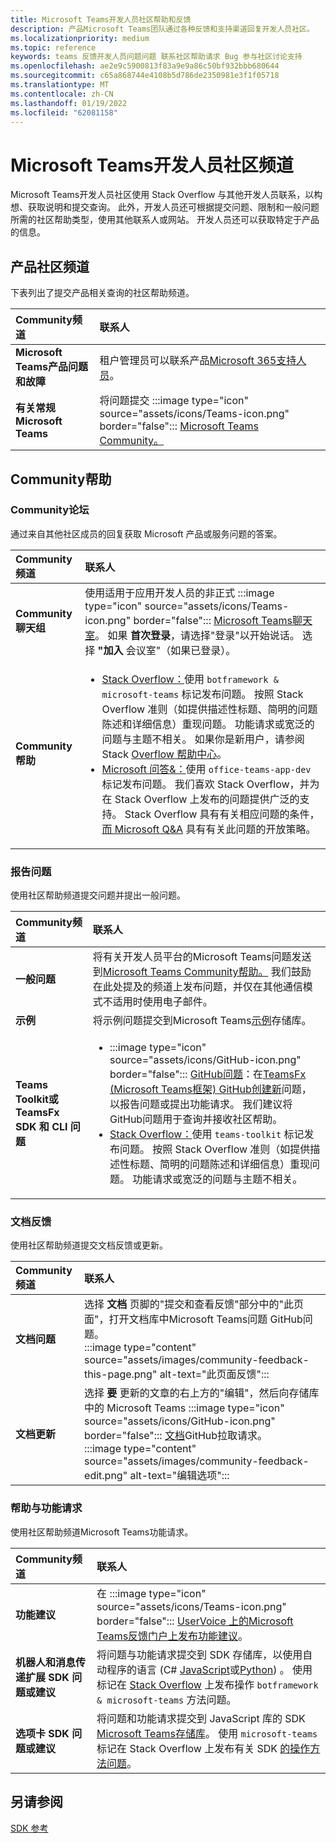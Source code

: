 ```yaml
---
title: Microsoft Teams开发人员社区帮助和反馈
description: 产品Microsoft Teams团队通过各种反馈和支持渠道回复开发人员社区。
ms.localizationpriority: medium
ms.topic: reference
keywords: teams 反馈开发人员问题问题 联系社区帮助请求 Bug 参与社区讨论支持
ms.openlocfilehash: ae2e9c5900813f83a9e9a86c50bf932bbb680644
ms.sourcegitcommit: c65a868744e4108b5d786de2350981e3f1f05718
ms.translationtype: MT
ms.contentlocale: zh-CN
ms.lasthandoff: 01/19/2022
ms.locfileid: "62081158"
---
```

# <a name="microsoft-teams-developer-community-channels"></a>Microsoft Teams开发人员社区频道

Microsoft Teams开发人员社区使用 Stack Overflow 与其他开发人员联系，以构想、获取说明和提交查询。 此外，开发人员还可根据提交问题、限制和一般问题所需的社区帮助类型，使用其他联系人或网站。 开发人员还可以获取特定于产品的信息。

## <a name="product-community-channels"></a>产品社区频道

下表列出了提交产品相关查询的社区帮助频道。

| **Community频道** | **联系人** |
|:------------|:------------|
| **Microsoft Teams产品问题和故障** | 租户管理员可以联系产品[Microsoft 365支持人员](/microsoft-365/admin/contact-support-for-business-products)。 |
| **有关常规Microsoft Teams** | 将问题提交 :::image type="icon" source="assets/icons/Teams-icon.png" border="false"::: [Microsoft Teams Community。](https://answers.microsoft.com/en-us/msteams/forum) |

## <a name="community-help"></a>Community帮助

### <a name="community-forums"></a>Community论坛

通过来自其他社区成员的回复获取 Microsoft 产品或服务问题的答案。

| **Community频道**|   **联系人**  |
|:---------------------|:---------------|
| **Community聊天组** | 使用适用于应用开发人员的非正式 :::image type="icon" source="assets/icons/Teams-icon.png" border="false"::: [Microsoft Teams聊天室](https://gitter.im/OfficeDev/MicrosoftTeamsAppDev)。 如果 **首次登录**，请选择"登录"以开始说话。 选择 **"加入** 会议室"（如果已登录）。 |
|**Community帮助** | <ul> <li>[Stack Overflow：](https://stackoverflow.com/questions/tagged/microsoft-teams)使用 `botframework & microsoft-teams` 标记发布问题。 按照 Stack Overflow 准则（如提供描述性标题、简明的问题陈述和详细信息）重现问题。 功能请求或宽泛的问题与主题不相关。 如果你是新用户，请参阅 Stack [Overflow 帮助中心](https://stackoverflow.com/help)。</li>  <li> [Microsoft 问答&：](/answers/topics/office-teams-app-dev.html)使用 `office-teams-app-dev` 标记发布问题。 我们喜欢 Stack Overflow，并为在 Stack Overflow 上发布的问题提供广泛的支持。 Stack Overflow 具有有关相应问题的条件， [而 Microsoft Q&A](/answers/topics/office-teams-app-dev.html) 具有有关此问题的开放策略。 </li><ul> |

### <a name="report-issues"></a>报告问题

使用社区帮助频道提交问题并提出一般问题。

| **Community频道** | **联系人** |
|:----------------------|:------------|
| **一般问题** | 将有关开发人员平台的Microsoft Teams问题发送到[Microsoft Teams Community帮助。](mailto:microsoftteamsdev@microsoft.com) 我们鼓励在此处提及的频道上发布问题，并仅在其他通信模式不适用时使用电子邮件。 |
| **示例** | 将示例问题提交到Microsoft Teams[示例](https://github.com/OfficeDev/Microsoft-Teams-Samples)存储库。|
|  **Teams Toolkit或 TeamsFx SDK 和 CLI 问题** | <ul><li> :::image type="icon" source="assets/icons/GitHub-icon.png" border="false":::  [GitHub问题](https://github.com/OfficeDev/TeamsFx/issues)：在[TeamsFx (Microsoft Teams框架) GitHub创建新](https://github.com/OfficeDev/TeamsFx)问题，以报告问题或提出功能请求。 我们建议将GitHub问题用于查询并接收社区帮助。 <li> [Stack Overflow：](https://stackoverflow.com/questions/tagged/teams-toolkit)使用 `teams-toolkit` 标记发布问题。 按照 Stack Overflow 准则（如提供描述性标题、简明的问题陈述和详细信息）重现问题。 功能请求或宽泛的问题与主题不相关。 </li> </ul> |

### <a name="documentation-feedback"></a>文档反馈

使用社区帮助频道提交文档反馈或更新。

| **Community频道** | **联系人** |
|:--------------------------|:--------------------------|
| **文档问题** | 选择 **文档** 页脚的"提交和查看反馈"部分中的"此页面"，打开文档库中Microsoft Teams问题 [](https://github.com/MicrosoftDocs/msteams-docs/issues)GitHub问题。 [](https://github.com/MicrosoftDocs/msteams-docs)<br/>:::image type="content" source="assets/images/community-feedback-this-page.png" alt-text="此页面反馈":::|
|**文档更新**|选择 **要** 更新的文章的右上方的"编辑"，然后向存储库中的 Microsoft Teams :::image type="icon" source="assets/icons/GitHub-icon.png" border="false"::: [文档](https://github.com/MicrosoftDocs/msteams-docs)GitHub拉取请求。 <br /> :::image type="content" source="assets/images/community-feedback-edit.png" alt-text="编辑选项":::|

### <a name="help-and-feature-request"></a>帮助与功能请求

使用社区帮助频道Microsoft Teams功能请求。

| **Community频道** | **联系人** |
|:----------------------|:------------|
| **功能建议** | 在 :::image type="icon" source="assets/icons/Teams-icon.png" border="false"::: [UserVoice 上的Microsoft Teams反馈门户上发布功能建议](https://microsoftteams.uservoice.com/forums/555103-public-preview/category/182881-developer-platform)。 |
| **机器人和消息传递扩展 SDK 问题或建议** | 将问题与功能请求提交到 SDK 存储库，以使用自动程序的语言 (C# [](https://github.com/Microsoft/botbuilder-dotnet/) [JavaScript](https://github.com/Microsoft/botbuilder-js)或[Python](https://github.com/Microsoft/botbuilder-python)) 。 使用 标记在 [Stack Overflow](https://stackoverflow.com/questions/tagged/botframework%20microsoft-teams) 上发布操作 `botframework & microsoft-teams` 方法问题。 |
| **选项卡 SDK 问题或建议** | 将问题和功能请求提交到 JavaScript 库的 SDK [Microsoft Teams存储库](https://github.com/OfficeDev/microsoft-teams-library-js/issues)。 使用 `microsoft-teams` 标记在 Stack Overflow 上发布有关 SDK [的操作方法问题](https://stackoverflow.com/questions/tagged/microsoft-teams)。 |

## <a name="see-also"></a>另请参阅

[SDK 参考](/javascript/api/overview/msteams-client?view=msteams-client-js-latest&preserve-view=true)
